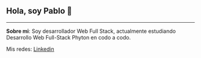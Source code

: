 ## Hola, soy Pablo 👋

---

**Sobre mi**: Soy desarrollador Web Full Stack, actualmente estudiando Desarrollo Web Full-Stack Phyton en codo a codo.
<!--
Here are some ideas to get you started:

- 🔭 I’m currently working on ...
- 🌱 I’m currently learning ...
- 👯 I’m looking to collaborate on ...
- 🤔 I’m looking for help with ...
- 💬 Ask me about ...
- 📫 How to reach me: ...
- 😄 Pronouns: ...
- ⚡ Fun fact: ...
-->
Mis redes:
[Linkedin](www.linkedin.com/in/pablo-gastón-medina)
